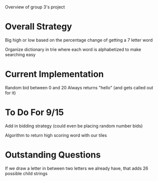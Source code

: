 Overview of group 3's project


# Overall Strategy #

Big high or low based on the percentage change of getting a 7 letter word

Organize dictionary in trie where each word is alphabetized to make searching easy

# Current Implementation #
Random bid between 0 and 20
Always returns "hello" (and gets called out for it)

# To Do For 9/15 #
Add in bidding strategy (could even be placing random number bids)

Algorithm to return high scoring word with our tiles

# Outstanding Questions #

If we draw a letter in between two letters we already have, that adds 26 possible child strings